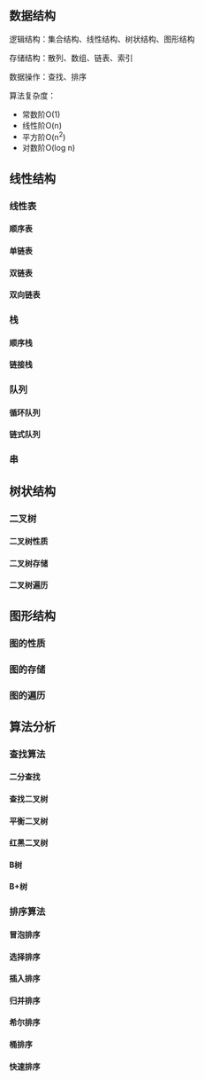 ## 数据结构
逻辑结构：集合结构、线性结构、树状结构、图形结构

存储结构：散列、数组、链表、索引

数据操作：查找、排序

算法复杂度：

- 常数阶O(1)
- 线性阶O(n)
- 平方阶O(n<sup>2</sup>)
- 对数阶O(log n)

## 线性结构
### 线性表
#### 顺序表
#### 单链表
#### 双链表
#### 双向链表
### 栈
#### 顺序栈
#### 链接栈
### 队列
#### 循环队列
#### 链式队列
### 串

## 树状结构
### 二叉树
#### 二叉树性质
#### 二叉树存储
#### 二叉树遍历

## 图形结构
### 图的性质
### 图的存储
### 图的遍历

## 算法分析
### 查找算法
#### 二分查找
#### 查找二叉树
#### 平衡二叉树
#### 红黑二叉树
#### B树
#### B+树
### 排序算法
#### 冒泡排序
#### 选择排序
#### 插入排序
#### 归并排序
#### 希尔排序
#### 桶排序
#### 快速排序
